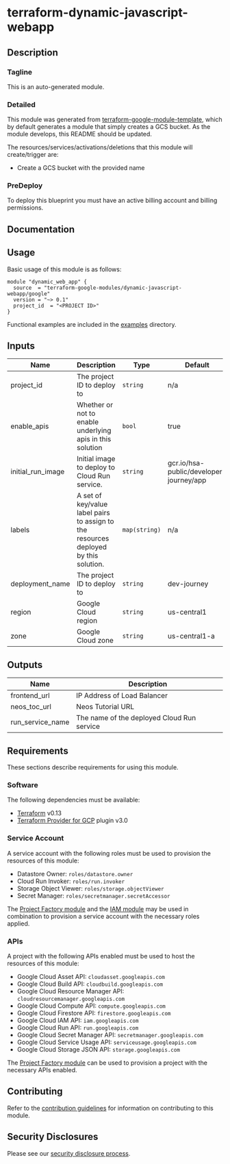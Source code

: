 # terraform-dynamic-javascript-webapp

## Description
### Tagline
This is an auto-generated module.

### Detailed
This module was generated from [terraform-google-module-template](https://github.com/terraform-google-modules/terraform-google-module-template/), which by default generates a module that simply creates a GCS bucket. As the module develops, this README should be updated.

The resources/services/activations/deletions that this module will create/trigger are:

- Create a GCS bucket with the provided name

### PreDeploy
To deploy this blueprint you must have an active billing account and billing permissions.

## Documentation

## Usage

Basic usage of this module is as follows:

```hcl
module "dynamic_web_app" {
  source  = "terraform-google-modules/dynamic-javascript-webapp/google"
  version = "~> 0.1"
  project_id  = "<PROJECT ID>"
}
```

Functional examples are included in the
[examples](./examples/) directory.

<!-- BEGINNING OF PRE-COMMIT-TERRAFORM DOCS HOOK -->
## Inputs

| Name | Description | Type | Default | Required |
|------|-------------|------|---------|:--------:|
| project\_id | The project ID to deploy to | `string` | n/a | yes |
| enable\_apis | Whether or not to enable underlying apis in this solution | `bool` | true | no |
| initial\_run\_image | Initial image to deploy to Cloud Run service. | `string` | gcr.io/hsa-public/developer-journey/app | no |
| labels | A set of key/value label pairs to assign to the resources deployed by this solution. | `map(string)` | n/a | no |
| deployment\_name | The project ID to deploy to | `string` | dev-journey | no |
| region | Google Cloud region  | `string` | us-central1 | no |
| zone | Google Cloud zone | `string` | us-central1-a | no |

## Outputs

| Name | Description |
|------|-------------|
| frontend\_url | IP Address of Load Balancer |
| neos\_toc_url | Neos Tutorial URL |
| run\_service\_name | The name of the deployed Cloud Run service |

<!-- END OF PRE-COMMIT-TERRAFORM DOCS HOOK -->

## Requirements

These sections describe requirements for using this module.

### Software

The following dependencies must be available:

- [Terraform][terraform] v0.13
- [Terraform Provider for GCP][terraform-provider-gcp] plugin v3.0

### Service Account

A service account with the following roles must be used to provision
the resources of this module:

- Datastore Owner: `roles/datastore.owner`
- Cloud Run Invoker: `roles/run.invoker`
- Storage Object Viewer: `roles/storage.objectViewer`
- Secret Manager: `roles/secretmanager.secretAccessor`

The [Project Factory module][project-factory-module] and the
[IAM module][iam-module] may be used in combination to provision a
service account with the necessary roles applied.

### APIs

A project with the following APIs enabled must be used to host the
resources of this module:

- Google Cloud Asset API: `cloudasset.googleapis.com`
- Google Cloud Build API: `cloudbuild.googleapis.com`
- Google Cloud Resource Manager API: `cloudresourcemanager.googleapis.com`
- Google Cloud Compute API: `compute.googleapis.com`
- Google Cloud Firestore API: `firestore.googleapis.com`
- Google Cloud IAM API: `iam.googleapis.com`
- Google Cloud Run API: `run.googleapis.com`
- Google Cloud Secret Manager API: `secretmanager.googleapis.com`
- Google Cloud Service Usage API: `serviceusage.googleapis.com`
- Google Cloud Storage JSON API: `storage.googleapis.com`

The [Project Factory module][project-factory-module] can be used to
provision a project with the necessary APIs enabled.

## Contributing

Refer to the [contribution guidelines](./CONTRIBUTING.md) for
information on contributing to this module.

[iam-module]: https://registry.terraform.io/modules/terraform-google-modules/iam/google
[project-factory-module]: https://registry.terraform.io/modules/terraform-google-modules/project-factory/google
[terraform-provider-gcp]: https://www.terraform.io/docs/providers/google/index.html
[terraform]: https://www.terraform.io/downloads.html

## Security Disclosures

Please see our [security disclosure process](./SECURITY.md).
